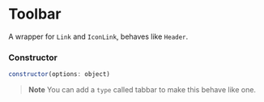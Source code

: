 # Toolbar

A wrapper for `Link` and `IconLink`, behaves like `Header`.

### Constructor
```javascript
constructor(options: object)
``` 
> **Note** You can add a `type` called tabbar to make this behave like one.